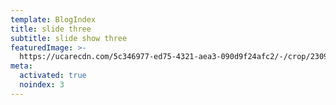 ```yaml
---
template: BlogIndex
title: slide three
subtitle: slide show three
featuredImage: >-
  https://ucarecdn.com/5c346977-ed75-4321-aea3-090d9f24afc2/-/crop/2309x1416/0,0/-/preview/-/enhance/100/
meta:
  activated: true
  noindex: 3
---
```


